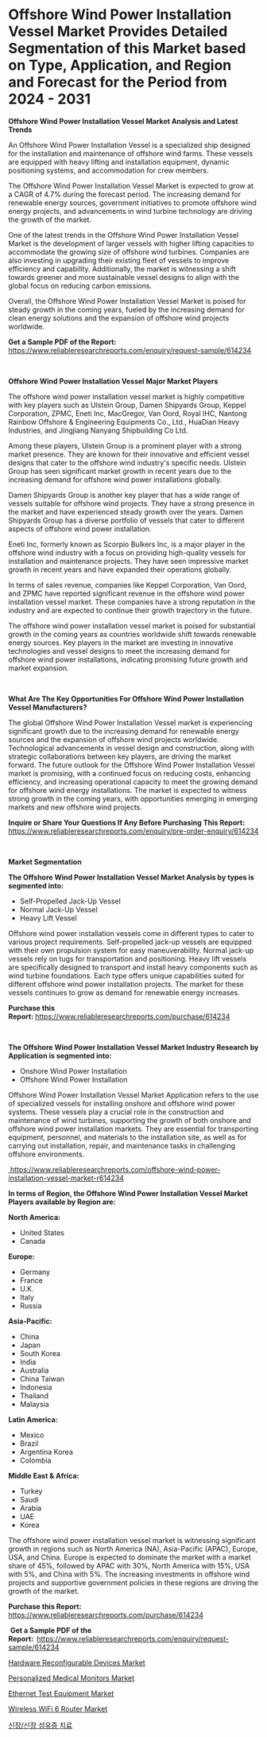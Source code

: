 <p><h1>Offshore Wind Power Installation Vessel Market Provides Detailed Segmentation of this Market based on Type, Application, and Region and Forecast for the Period from 2024 - 2031</h1></p><p><strong>Offshore Wind Power Installation Vessel Market Analysis and Latest Trends</strong></p>
<p><p>An Offshore Wind Power Installation Vessel is a specialized ship designed for the installation and maintenance of offshore wind farms. These vessels are equipped with heavy lifting and installation equipment, dynamic positioning systems, and accommodation for crew members.</p><p>The Offshore Wind Power Installation Vessel Market is expected to grow at a CAGR of 4.7% during the forecast period. The increasing demand for renewable energy sources, government initiatives to promote offshore wind energy projects, and advancements in wind turbine technology are driving the growth of the market.</p><p>One of the latest trends in the Offshore Wind Power Installation Vessel Market is the development of larger vessels with higher lifting capacities to accommodate the growing size of offshore wind turbines. Companies are also investing in upgrading their existing fleet of vessels to improve efficiency and capability. Additionally, the market is witnessing a shift towards greener and more sustainable vessel designs to align with the global focus on reducing carbon emissions.</p><p>Overall, the Offshore Wind Power Installation Vessel Market is poised for steady growth in the coming years, fueled by the increasing demand for clean energy solutions and the expansion of offshore wind projects worldwide.</p></p>
<p><strong>Get a Sample PDF of the Report:&nbsp;</strong> <a href="https://www.reliableresearchreports.com/enquiry/request-sample/614234">https://www.reliableresearchreports.com/enquiry/request-sample/614234</a></p>
<p>&nbsp;</p>
<p><strong>Offshore Wind Power Installation Vessel Major Market Players</strong></p>
<p><p>The offshore wind power installation vessel market is highly competitive with key players such as Ulstein Group, Damen Shipyards Group, Keppel Corporation, ZPMC, Eneti Inc, MacGregor, Van Oord, Royal IHC, Nantong Rainbow Offshore & Engineering Equipments Co., Ltd., HuaDian Heavy Industries, and Jingjiang Nanyang Shipbuilding Co Ltd.</p><p>Among these players, Ulstein Group is a prominent player with a strong market presence. They are known for their innovative and efficient vessel designs that cater to the offshore wind industry's specific needs. Ulstein Group has seen significant market growth in recent years due to the increasing demand for offshore wind power installations globally.</p><p>Damen Shipyards Group is another key player that has a wide range of vessels suitable for offshore wind projects. They have a strong presence in the market and have experienced steady growth over the years. Damen Shipyards Group has a diverse portfolio of vessels that cater to different aspects of offshore wind power installation.</p><p>Eneti Inc, formerly known as Scorpio Bulkers Inc, is a major player in the offshore wind industry with a focus on providing high-quality vessels for installation and maintenance projects. They have seen impressive market growth in recent years and have expanded their operations globally.</p><p>In terms of sales revenue, companies like Keppel Corporation, Van Oord, and ZPMC have reported significant revenue in the offshore wind power installation vessel market. These companies have a strong reputation in the industry and are expected to continue their growth trajectory in the future.</p><p>The offshore wind power installation vessel market is poised for substantial growth in the coming years as countries worldwide shift towards renewable energy sources. Key players in the market are investing in innovative technologies and vessel designs to meet the increasing demand for offshore wind power installations, indicating promising future growth and market expansion.</p></p>
<p>&nbsp;</p>
<p><strong>What Are The Key Opportunities For Offshore Wind Power Installation Vessel Manufacturers?</strong></p>
<p><p>The global Offshore Wind Power Installation Vessel market is experiencing significant growth due to the increasing demand for renewable energy sources and the expansion of offshore wind projects worldwide. Technological advancements in vessel design and construction, along with strategic collaborations between key players, are driving the market forward. The future outlook for the Offshore Wind Power Installation Vessel market is promising, with a continued focus on reducing costs, enhancing efficiency, and increasing operational capacity to meet the growing demand for offshore wind energy installations. The market is expected to witness strong growth in the coming years, with opportunities emerging in emerging markets and new offshore wind projects.</p></p>
<p><strong>Inquire or Share Your Questions If Any Before Purchasing This Report:</strong> <a href="https://www.reliableresearchreports.com/enquiry/pre-order-enquiry/614234">https://www.reliableresearchreports.com/enquiry/pre-order-enquiry/614234</a></p>
<p>&nbsp;</p>
<p><strong>Market Segmentation</strong></p>
<p><strong>The Offshore Wind Power Installation Vessel Market Analysis by types is segmented into:</strong></p>
<p><ul><li>Self-Propelled Jack-Up Vessel</li><li>Normal Jack-Up Vessel</li><li>Heavy Lift Vessel</li></ul></p>
<p><p>Offshore wind power installation vessels come in different types to cater to various project requirements. Self-propelled jack-up vessels are equipped with their own propulsion system for easy maneuverability. Normal jack-up vessels rely on tugs for transportation and positioning. Heavy lift vessels are specifically designed to transport and install heavy components such as wind turbine foundations. Each type offers unique capabilities suited for different offshore wind power installation projects. The market for these vessels continues to grow as demand for renewable energy increases.</p></p>
<p><strong>Purchase this Report:&nbsp;</strong><a href="https://www.reliableresearchreports.com/purchase/614234">https://www.reliableresearchreports.com/purchase/614234</a></p>
<p>&nbsp;</p>
<p><strong>The Offshore Wind Power Installation Vessel Market Industry Research by Application is segmented into:</strong></p>
<p><ul><li>Onshore Wind Power Installation</li><li>Offshore Wind Power Installation</li></ul></p>
<p><p>Offshore Wind Power Installation Vessel Market Application refers to the use of specialized vessels for installing onshore and offshore wind power systems. These vessels play a crucial role in the construction and maintenance of wind turbines, supporting the growth of both onshore and offshore wind power installation markets. They are essential for transporting equipment, personnel, and materials to the installation site, as well as for carrying out installation, repair, and maintenance tasks in challenging offshore environments.</p></p>
<p><a href="https://www.reliableresearchreports.com/offshore-wind-power-installation-vessel-market-r614234">&nbsp;https://www.reliableresearchreports.com/offshore-wind-power-installation-vessel-market-r614234</a></p>
<p><strong>In terms of Region, the Offshore Wind Power Installation Vessel Market Players available by Region are:</strong></p>
<p>
    <p> <strong> North America: </strong>
        <ul>
            <li>United States</li>
            <li>Canada</li>
        </ul>
        </p> 
    <p> <strong> Europe: </strong>
        <ul>
            <li>Germany</li>
            <li>France</li>
            <li>U.K.</li>
            <li>Italy</li>
            <li>Russia</li>
        </ul>
        </p> 
    <p> <strong> Asia-Pacific: </strong>
        <ul>
            <li>China</li>
            <li>Japan</li>
            <li>South Korea</li>
            <li>India</li>
            <li>Australia</li>
            <li>China Taiwan</li>
            <li>Indonesia</li>
            <li>Thailand</li>
            <li>Malaysia</li>
        </ul>
        </p> 
    <p> <strong> Latin America: </strong>
        <ul>
            <li>Mexico</li>
            <li>Brazil</li>
            <li>Argentina Korea</li>
            <li>Colombia</li>
        </ul>
        </p> 
    <p> <strong> Middle East & Africa: </strong>
        <ul>
            <li>Turkey</li>
            <li>Saudi</li>
            <li>Arabia</li>
            <li>UAE</li>
            <li>Korea</li>
        </ul>
    </p>
    </p>
<p><p>The offshore wind power installation vessel market is witnessing significant growth in regions such as North America (NA), Asia-Pacific (APAC), Europe, USA, and China. Europe is expected to dominate the market with a market share of 45%, followed by APAC with 30%, North America with 15%, USA with 5%, and China with 5%. The increasing investments in offshore wind projects and supportive government policies in these regions are driving the growth of the market.</p></p>
<p><strong>Purchase this Report: </strong><a href="https://www.reliableresearchreports.com/purchase/614234">https://www.reliableresearchreports.com/purchase/614234</a></p>
<p>&nbsp;<strong>Get a Sample PDF of the Report:&nbsp;&nbsp;</strong><a href="https://www.reliableresearchreports.com/enquiry/request-sample/614234">https://www.reliableresearchreports.com/enquiry/request-sample/614234</a></p>
<p><strong></strong></p>
<p><p><a href="https://github.com/JermaineCrona2023/Market-Research-Report-List-2/blob/main/hardware-reconfigurable-devices-market.md">Hardware Reconfigurable Devices Market</a></p><p><a href="https://github.com/AlysaLedner2023/Market-Research-Report-List-2/blob/main/personalized-medical-monitors-market.md">Personalized Medical Monitors Market</a></p><p><a href="https://medium.com/@lucas.russell0876/ethernet-test-equipment-industry-analysis-report-its-market-size-share-trends-by-application-fa469e7ec91a">Ethernet Test Equipment Market</a></p><p><a href="https://www.linkedin.com/pulse/wireless-wifi-6-router-market-industry-trends-forecast-period-6pobf?trackingId=h%2FlfLX5MR1iSSee2UhaROg%3D%3D">Wireless WiFi 6 Router Market</a></p><p><a href="https://github.com/bunxhcci35271755/Market-Research-Report-List-4/blob/main/156905683073.md">신장/신장 섬유증 치료</a></p></p>
